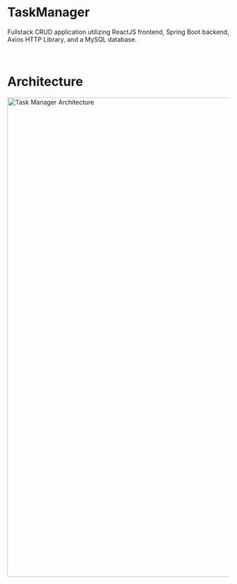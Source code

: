 # TaskManager
Fullstack CRUD application utilizing ReactJS frontend, Spring Boot backend, Axios HTTP Library, and a MySQL database.

<br/>

# Architecture
<img width="1085" alt="Task Manager Architecture" src="https://user-images.githubusercontent.com/85588248/164318266-39879dab-ed9f-4791-810d-9d17f92e67e9.png">


